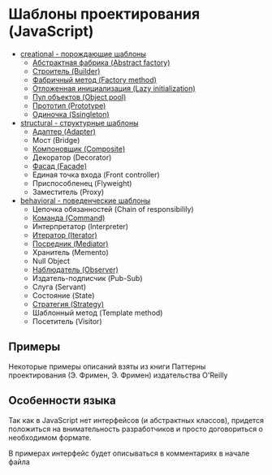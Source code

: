 # Шаблоны проектирования (JavaScript)

* [creational - порождающие шаблоны](https://github.com/Mohnatus/design-patterns-js/tree/master/creational)
  * [Абстрактная фабрика (Abstract factory)](https://github.com/Mohnatus/design-patterns-js/tree/master/creational/abstractFactory)
  * [Строитель (Builder)](https://github.com/Mohnatus/design-patterns-js/tree/master/creational/builder)
  * [Фабричный метод (Factory method)](https://github.com/Mohnatus/design-patterns-js/tree/master/creational/factoryMethod)
  * [Отложенная инициализация (Lazy initialization)](https://github.com/Mohnatus/design-patterns-js/tree/master/creational/lazyInitialization)
  * [Пул объектов (Object pool)](https://github.com/Mohnatus/design-patterns-js/tree/master/creational/pool)
  * [Прототип (Prototype)](https://github.com/Mohnatus/design-patterns-js/tree/master/creational/prototype)
  * [Одиночка (Ssingleton)](https://github.com/Mohnatus/design-patterns-js/tree/master/creational/singleton)
* [structural - структурные шаблоны](https://github.com/Mohnatus/design-patterns-js/tree/master/structural)
  * [Адаптер (Adapter)](https://github.com/Mohnatus/design-patterns-js/tree/master/adapter)
  * Мост (Bridge)
  * [Компоновщик (Composite)](https://github.com/Mohnatus/design-patterns-js/tree/master/structural/composite)
  * Декоратор (Decorator)
  * [Фасад (Facade)](https://github.com/Mohnatus/design-patterns-js/tree/master/facade)
  * Единая точка входа (Front controller)
  * Приспособленец (Flyweight)
  * Заместитель (Proxy)
* [behavioral - поведенческие шаблоны](https://github.com/Mohnatus/design-patterns-js/tree/master/behavioral)
  * Цепочка обязанностей (Chain of responsibilily)
  * [Команда (Command)](https://github.com/Mohnatus/design-patterns-js/tree/master/behavioral/command)
  * Интерпретатор (Interpreter)
  * [Итератор (Iterator)](https://github.com/Mohnatus/design-patterns-js/tree/master/behavioral/iterator)
  * [Посредник (Mediator)](https://github.com/Mohnatus/design-patterns-js/tree/master/behavioral/mediator)
  * Хранитель (Memento)
  * Null Object
  * [Наблюдатель (Observer)](https://github.com/Mohnatus/design-patterns-js/tree/master/behavioral/observer)
  * Издатель-подписчик (Pub-Sub)
  * Слуга (Servant)
  * Состояние (State)
  * [Стратегия (Strategy)](https://github.com/Mohnatus/design-patterns-js/tree/master/behavioral/strategy)
  * Шаблонный метод (Template method)
  * Посетитель (Visitor)

## Примеры
Некоторые примеры описаний взяты из книги Паттерны проектирования (Э. Фримен, Э. Фримен) издательства O'Reilly

## Особенности языка
Так как в JavaScript нет интерфейсов (и абстрактных классов), придется положиться на внимательность разработчиков и просто договориться о необходимом формате.

В примерах интерфейс будет описываться в комментариях в начале файла